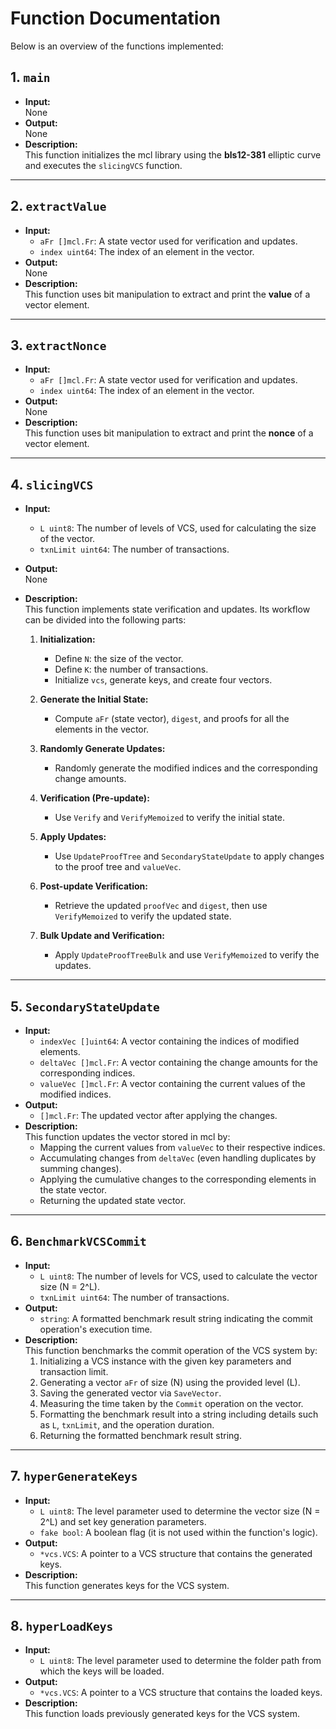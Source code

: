 # Function Documentation

Below is an overview of the functions implemented:

## 1. `main`
- **Input:**  
  None
- **Output:**  
  None
- **Description:**  
  This function initializes the mcl library using the **bls12-381** elliptic curve and executes the `slicingVCS` function.

---

## 2. `extractValue`
- **Input:**  
  - `aFr []mcl.Fr`: A state vector used for verification and updates.  
  - `index uint64`: The index of an element in the vector.
- **Output:**  
  None
- **Description:**  
  This function uses bit manipulation to extract and print the **value** of a vector element.

---

## 3. `extractNonce`
- **Input:**  
  - `aFr []mcl.Fr`: A state vector used for verification and updates.  
  - `index uint64`: The index of an element in the vector.
- **Output:**  
  None
- **Description:**  
  This function uses bit manipulation to extract and print the **nonce** of a vector element.

---

## 4. `slicingVCS`
- **Input:**  
  - `L uint8`: The number of levels of VCS, used for calculating the size of the vector.  
  - `txnLimit uint64`: The number of transactions.
- **Output:**  
  None
- **Description:**  
  This function implements state verification and updates. Its workflow can be divided into the following parts:
  
  1. **Initialization:**  
     - Define `N`: the size of the vector.  
     - Define `K`: the number of transactions.  
     - Initialize `vcs`, generate keys, and create four vectors.
  
  2. **Generate the Initial State:**  
     - Compute `aFr` (state vector), `digest`, and proofs for all the elements in the vector.
  
  3. **Randomly Generate Updates:**  
     - Randomly generate the modified indices and the corresponding change amounts.
  
  4. **Verification (Pre-update):**  
     - Use `Verify` and `VerifyMemoized` to verify the initial state.
  
  5. **Apply Updates:**  
     - Use `UpdateProofTree` and `SecondaryStateUpdate` to apply changes to the proof tree and `valueVec`.
  
  6. **Post-update Verification:**  
     - Retrieve the updated `proofVec` and `digest`, then use `VerifyMemoized` to verify the updated state.
  
  7. **Bulk Update and Verification:**  
     - Apply `UpdateProofTreeBulk` and use `VerifyMemoized` to verify the updates.

---

## 5. `SecondaryStateUpdate`
- **Input:**  
  - `indexVec []uint64`: A vector containing the indices of modified elements.  
  - `deltaVec []mcl.Fr`: A vector containing the change amounts for the corresponding indices.  
  - `valueVec []mcl.Fr`: A vector containing the current values of the modified indices.
- **Output:**  
  - `[]mcl.Fr`: The updated vector after applying the changes.
- **Description:**  
  This function updates the vector stored in mcl by:
  - Mapping the current values from `valueVec` to their respective indices.
  - Accumulating changes from `deltaVec` (even handling duplicates by summing changes).
  - Applying the cumulative changes to the corresponding elements in the state vector.
  - Returning the updated state vector.

---

## 6. `BenchmarkVCSCommit`
- **Input:**  
  - `L uint8`: The number of levels for VCS, used to calculate the vector size \(N = 2^L\).  
  - `txnLimit uint64`: The number of transactions.
- **Output:**  
  - `string`: A formatted benchmark result string indicating the commit operation's execution time.
- **Description:**  
  This function benchmarks the commit operation of the VCS system by:
  1. Initializing a VCS instance with the given key parameters and transaction limit.
  2. Generating a vector `aFr` of size \(N\) using the provided level \(L\).
  3. Saving the generated vector via `SaveVector`.
  4. Measuring the time taken by the `Commit` operation on the vector.
  5. Formatting the benchmark result into a string including details such as `L`, `txnLimit`, and the operation duration.
  6. Returning the formatted benchmark result string.

---

## 7. `hyperGenerateKeys`
- **Input:**  
  - `L uint8`: The level parameter used to determine the vector size \(N = 2^L\) and set key generation parameters.
  - `fake bool`: A boolean flag (it is not used within the function's logic).
- **Output:**  
  - `*vcs.VCS`: A pointer to a VCS structure that contains the generated keys.
- **Description:**  
  This function generates keys for the VCS system.

---

## 8. `hyperLoadKeys`
- **Input:**  
  - `L uint8`: The level parameter used to determine the folder path from which the keys will be loaded.
- **Output:**  
  - `*vcs.VCS`: A pointer to a VCS structure that contains the loaded keys.
- **Description:**  
  This function loads previously generated keys for the VCS system.
